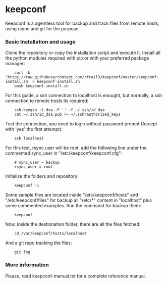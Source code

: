 keepconf
========

Keepconf is a agentless tool for backup and track files from remote hosts, using rsync and git for the purpose.


### Basic Installation and usage

Clone the repository or copy the installation script and execute it. Install all the python modules required with pip or with your preferred package manager:

        curl -k 'https://raw.githubusercontent.com/rfrail3/keepconf/master/keepconf-install.sh' > keepconf-install.sh
        bash keepconf-install.sh

For this guide, a ssh connection to localhost is enought, but normally, a ssh connection to remote hosts its required:

        ssh-keygen -t dsa -P '' -f ~/.ssh/id_dsa
        cat ~/.ssh/id_dsa.pub >> ~/.ssh/authorized_keys

Test the connection, you need to login without password prompt (Accept with 'yes' the first attempt):

        ssh localhost

For this test, rsync user will be root, add the following line under the commented sync_user in "/etc/keepconf/keepconf.cfg":

        # sync_user = backup
        rsync_user = root

Initialize the folders and repository:

        keepconf -i

Some sample files are located inside "/etc/keepconf/hosts" and "/etc/keepconf/files" for backup all "/etc/*" content in "localhost" plus some commented examples.
Run the command for backup them:

        keepconf

Now, inside the destionation folder, there are all the files fetched:

        cd /var/keepconf/hosts/localhost

And a git repo tracking the files:

        git log


### More information

Please, read keepconf-manual.txt for a complete reference manual.
